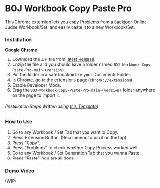 # BOJ Workbook Copy Paste Pro
This Chrome extension lets you copy Problems from a Baekjoon Online Judge Workbook/Set, and easily paste it to a new Workbook/Set.

### Installation
**Google Chrome**
1. Download the ZIP file from [latest Release](https://github.com/Pentagon03/BOJ-Workbook-Copy-Paste-Pro/releases/latest).
2. Unzip the file and you should have a folder named `BOJ-Workbook-Copy-Paste-Pro-main-(version)`.
3. Put the folder in a safe location like your Documents Folder.
4. In Chrome, go to the extensions page (`chrome://extensions`)
5. Enable Developer Mode.
6. Drag the `BOJ-Workbook-Copy-Paste-Pro-main-(version)` folder anywhere on the page to import it.

###### (Installation Steps Written using [this Template](https://github.com/iamadamdev/bypass-paywalls-chrome#installation-instructions))

### How to Use
1. Go to any Workbook / Set Tab that you want to Copy.
2. Press Extension Button. (Recommend to pin it on the top)
3. Press "Copy".
4. Press "Problems" to check whether Copy Process worked well.
5. Go to any Workbook / Set Generation Tab that you wanna Paste.
6. Press "Paste". You are all done.

### Demo Video
(WIP)
